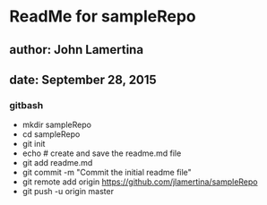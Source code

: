 # ReadMe for sampleRepo
## author: John Lamertina
## date: September 28, 2015
### gitbash
* mkdir sampleRepo
* cd sampleRepo
* git init
* echo # create and save the readme.md file
* git add readme.md
* git commit -m "Commit the initial readme file"
* git remote add origin https://github.com/jlamertina/sampleRepo 
* git push -u origin master
